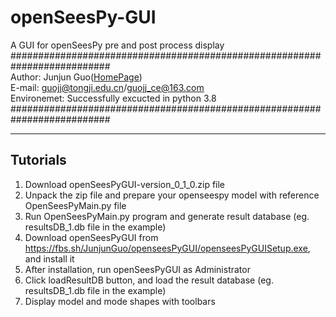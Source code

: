 # openSeesPy-GUI
A GUI for openSeesPy pre and post process display
##########################################################################    
Author: Junjun Guo([HomePage](https://github.com/Junjun1guo))    
E-mail: guojj@tongji.edu.cn/guojj_ce@163.com    
Environemet: Successfully excucted in python 3.8    
##########################################################################
______
## Tutorials      
1. Download openSeesPyGUI-version_0_1_0.zip file
2. Unpack the zip file and prepare your openseespy model with reference OpenSeesPyMain.py file
3. Run  OpenSeesPyMain.py program and generate result database (eg. resultsDB_1.db file in the example)
4. Download openSeesPyGUI from https://fbs.sh/JunjunGuo/openseesPyGUI/openseesPyGUISetup.exe, and install it
5. After installation, run openSeesPyGUI as Administrator
6. Click loadResultDB button, and load the result database (eg. resultsDB_1.db file in the example)
7. Display model and mode shapes with toolbars
